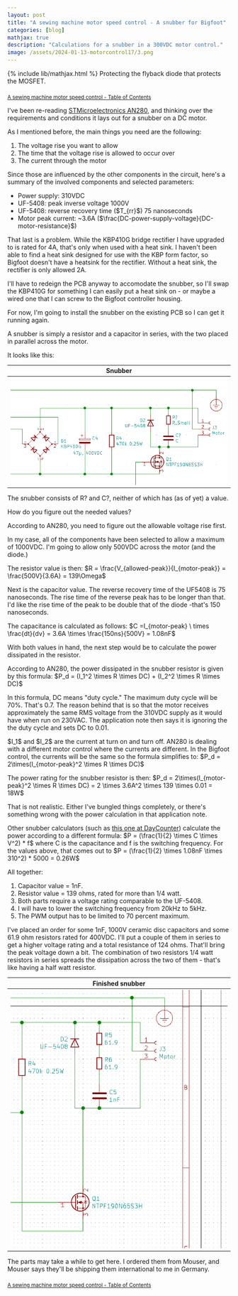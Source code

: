```yaml
---
layout: post
title: "A sewing machine motor speed control - A snubber for Bigfoot"
categories: [blog]
mathjax: true
description: "Calculations for a snubber in a 300VDC motor control."
image: /assets/2024-01-13-motorcontrol17/3.png
---
```

{% include lib/mathjax.html %}
Protecting the flyback diode that protects the MOSFET.

<sub>[A sewing machine motor speed control - Table of Contents](motorcontrol-toc)</sub> 

I've been re-reading [STMicroelectronics AN280,](/assets/2024-01-13-motorcontrol17/an280-controlling-voltage-transients-in-fullbridge-driver-applications-stmicroelectronics-1.pdf) and thinking over the requirements and conditions it lays out for a snubber on a DC motor.

As I mentioned before, the main things you need are the following:

1. The voltage rise you want to allow
2. The time that the voltage rise is allowed to occur over
3. The current through the motor

Since those are influenced by the other components in the circuit, here's a summary of the involved components and selected parameters: 

- Power supply: 310VDC
- UF-5408: peak inverse voltage 1000V
- UF-5408: reverse recovery time (\$T_{rr}\$) 75 nanoseconds
- Motor peak current: ~3.6A (\$\frac{DC-power-supply-voltage}{DC-motor-resistance}\$)

That last is a problem.  While the KBP410G bridge rectifier I have upgraded to is rated for 4A, that's only when used with a heat sink.  I haven't been able to find a heat sink designed for use with the KBP form factor, so Bigfoot doesn't have a heatsink for the rectifier.  Without a heat sink, the rectifier is only allowed 2A.  

I'll have to redeign the PCB anyway to accomodate the snubber, so I'll swap the KBP410G for something I can easily put a heat sink on - or maybe a wired one that I can screw to the Bigfoot controller housing.

For now, I'm going to install the snubber on the existing PCB so I can get it running again.

A snubber is simply a resistor and a capacitor in series, with the two placed in parallel across the motor.

It looks like this:

|Snubber|
|-------|
|![Snubber](/assets/2024-01-13-motorcontrol17/1.png)|

The snubber consists of R? and C?, neither of which has (as of yet) a value.

How do you figure out the needed values?

According to AN280, you need to figure out the allowable voltage rise first.

In my case, all of the components have been selected to allow a maximum of 1000VDC.  I'm going to allow only 500VDC across the motor (and the diode.)

The resistor value is then: \$R = \frac{V_{allowed-peak}}{I_{motor-peak}} = \frac{500V}{3.6A} = 139\Omega\$

Next is the capacitor value.  The reverse recovery time of the UF5408 is 75 nanoseconds.  The rise time of the reverse peak has to be longer than that.  I'd like the rise time of the peak to be double that of the diode -that's 150 nanoseconds.

The capacitance is calculated as follows: \$C =I_{motor-peak} \ times \frac{dt}{dv} = 3.6A \times \frac{150ns}{500V} = 1.08nF\$

With both values in hand, the next step would be to calculate the power dissipated in the resistor.

According to AN280, the power dissipated in the snubber resistor is given by this formula: \$P_d = (I_1^2 \times R \times DC) +  (I_2^2 \times R \times DC)\$

In this formula, DC means "duty cycle."  The maximum duty cycle will be 70%.  That's 0.7.  The reason behind that is so that the motor receives approximately the same RMS voltage from the 310VDC supply as it would have when run on 230VAC.  The application note then says it is ignoring the the duty cycle and sets DC to 0.01.

\$I_1\$ and \$I_2\$ are the current at turn on and turn off.  AN280 is dealing with a different motor control where the currents are different.  In the Bigfoot control, the currents will be the same so the formula simplifies to: \$P_d = 2\times(I_{motor-peak}^2 \times R \times DC)\$

The power rating for the snubber resistor is then: $P_d = 2\times(I_{motor-peak}^2 \times R \times DC) = 2 \times 3.6A^2 \times 139 \times 0.01 =  18W\$

That is not realistic.  Either I've bungled things completely, or there's something wrong with the power calculation in that application note.

Other snubber calculators (such as [this one at DayCounter](https://www.daycounter.com/Calculators/Snubbers/Snubber-Design-Calculator.phtml)) calculate the power according to a different formula: \$P = (\frac{1}{2} \times C \times V^2) * f\$ where C is the capacitance and f is the switching frequency.  For the values above, that comes out to \$P = (\frac{1}{2} \times 1.08nF \times 310^2) * 5000 = 0.26W\$

All together:
1. Capacitor value = 1nF.
2. Resistor value = 139 ohms, rated for more than 1/4 watt.
3. Both parts require a voltage rating comparable to the UF-5408.
4. I will have to lower the switching frequency from 20kHz to 5kHz.
5. The PWM output has to be limited to 70 percent maximum.

I've placed an order for some 1nF, 1000V ceramic disc capacitors and some 61.9 ohm resistors rated for 400VDC.  I'll put a couple of them in series to get a higher voltage rating and a total resistance of 124 ohms.  That'll bring the peak voltage down a bit.  The combination of two resistors 1/4 watt resistors in series spreads the dissipation across the two of them - that's like having a half watt resistor.


|Finished snubber|
|-------|
|![Finished snubber](/assets/2024-01-13-motorcontrol17/2.png)|

The parts may take a while to get here.  I ordered them from Mouser, and Mouser says they'll be shipping them international to me in Germany.


<sub>[A sewing machine motor speed control - Table of Contents](motorcontrol-toc)</sub> 
